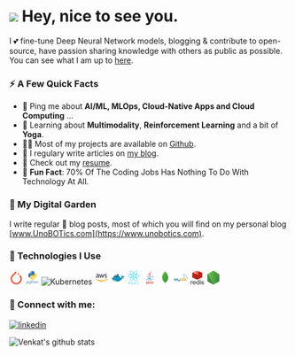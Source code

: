 <h1><img src="https://emojis.slackmojis.com/emojis/images/1531849430/4246/blob-sunglasses.gif?1531849430" width="30"/> Hey, nice to see you.</h1>

I 💕 fine-tune Deep Neural Network models, blogging & contribute to open-source, have passion sharing knowledge with others as public as possible. You can see what I am up to [here](https://www.unobotics.com).

### ⚡️ A Few Quick Facts
<ul>
<li>💬 Ping me about <strong>AI/ML, MLOps, Cloud-Native Apps and Cloud Computing</strong> ...</li>
<li>🧐 Learning about <strong>Multimodality</strong>, <strong>Reinforcement Learning</strong> and a bit of <strong>Yoga</strong>.</li>
<li>👨‍💻 Most of my projects are available on <a href="https://github.com/venkataravuri">Github</a>.</li>
<li>📝 I regulary write articles on <a href="https://www.unobotics.com">my blog</a>.</li>
<li>📙 Check out my <a href="https://www.linkedin.com/in/venkata-ravuri/">resume</a>.</li>
<li>🎉 <strong>Fun Fact</strong>: 70% Of The Coding Jobs Has Nothing To Do With Technology At All.</li>
</ul>

### 🌱 My Digital Garden 
I write regular 📕 blog posts, most of which you will find on my personal blog [www.UnoBOTics.com](https://www.unobotics.com).

### 🚀 Technologies I Use
<p align="left">
<img src="https://raw.githubusercontent.com/devicons/devicon/master/icons/pytorch/pytorch-original.svg" alt="python" width="25" height="25" />
<img src="https://raw.githubusercontent.com/devicons/devicon/master/icons/python/python-original-wordmark.svg" alt="python" width="25" height="25" />
<img src="https://www.vectorlogo.zone/logos/kubernetes/kubernetes-icon.svg" alt="Kubernetes" width="25" height="25" />
<img src="https://raw.githubusercontent.com/github/explore/80688e429a7d4ef2fca1e82350fe8e3517d3494d/topics/aws/aws.png" alt="aws" width="25" height="25" />
<img src="https://raw.githubusercontent.com/devicons/devicon/master/icons/docker/docker-original.svg" alt="Docker" width="25" height="25" />
<img src="https://raw.githubusercontent.com/devicons/devicon/master/icons/react/react-original-wordmark.svg" alt="react" width="25" height="25" />
<img src="https://raw.githubusercontent.com/devicons/devicon/master/icons/java/java-original-wordmark.svg" alt="java" width="25" height="25" />
<img src="https://raw.githubusercontent.com/devicons/devicon/master/icons/mongodb/mongodb-original.svg" alt="MongoDB" width="25" height="25" />
<img src="https://raw.githubusercontent.com/devicons/devicon/master/icons/mysql/mysql-original-wordmark.svg" alt="mysql" width="25" height="25" />
<img src="https://raw.githubusercontent.com/devicons/devicon/master/icons/redis/redis-original-wordmark.svg" alt="redis" width="25" height="25" />
<img src="https://raw.githubusercontent.com/devicons/devicon/master/icons/nodejs/nodejs-original.svg" alt="nodejs" width="25" height="25" />

### :speech_balloon: Connect with me:
<a href="https://www.linkedin.com/in/venkata-ravuri/" target="_blank" style='margin-right:10px'><img align="center" src="https://cdn.jsdelivr.net/npm/simple-icons@3.0.1/icons/linkedin.svg" alt="linkedin" height="22px" width="22px" /></a>

![Venkat's github stats](https://github-readme-stats.vercel.app/api?username=venkataravuri&show_icons=true&hide_border=true)
